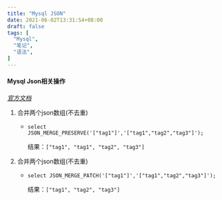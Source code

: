 ```yaml
---
title: "Mysql JSON"
date: 2021-06-02T13:31:54+08:00
draft: false
tags: [
  "Mysql",
  "笔记",
  "语法",
]
---
```

#### Mysql Json相关操作

_[官方文档](https://dev.mysql.com/doc/refman/8.0/en/json.html)_

1. 合并两个json数组(不去重)

    - `select JSON_MERGE_PRESERVE('["tag1"]','["tag1","tag2","tag3"]');`
    
        结果：`["tag1", "tag1", "tag2", "tag3"]`
        
2. 合并两个json数组(不去重)

    - `select JSON_MERGE_PATCH('["tag1"]','["tag1","tag2","tag3"]');`
    
        结果：`["tag1", "tag2", "tag3"]`

